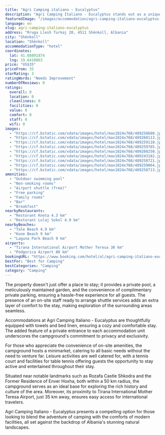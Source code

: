 ```yaml
---
title: "Agri Camping italiano - Eucalyptus"
description: "Agri Camping Italiano - Eucalyptus stands out as a unique accommodation choice for travelers seeking an immersive outdoor experience with the comfort of modern amenities."
featuredImage: "/images/accommodation/agri-camping-italiano-eucalyptus-489258680.jpg"
language: en
slug: agri-camping-italiano-eucalyptus
address: "Rruga Llesh Turkaj 20, 4511 Shënkoll, Albania"
city: "Shënkoll"
location: "Shënkoll"
accommodationType: "hotel"
coordinates:
  lat: 41.68891874
  lng: 19.6410863
price: "US$35"
priceFrom: 35
starRating: 3
ratingWords: "Needs Improvement"
numberOfReviews: 0
ratings:
  overall: 0
  location: 0
  cleanliness: 0
  facilities: 0
  value: 0
  comfort: 0
  staff: 0
  wifi: 0
images:
  - "https://cf.bstatic.com/xdata/images/hotel/max1024x768/489258680.jpg?k=09d56d2f7a639fdb6587455e76d9be23677c2c79f983cab24d6220b3c3bb9b43&o=&hp=1"
  - "https://cf.bstatic.com/xdata/images/hotel/max1024x768/489260113.jpg?k=0ae1854ace633d889a35f59bc0036fcf15b8619dd71bbfba2819debaa0ca9e01&o=&hp=1"
  - "https://cf.bstatic.com/xdata/images/hotel/max1024x768/489259110.jpg?k=2d753eba22a61ce6d98a3dcfb476537ae73c93e75b839cae3d3437d0831cd253&o=&hp=1"
  - "https://cf.bstatic.com/xdata/images/hotel/max1024x768/489259785.jpg?k=829b5fc469abb6d4a0dc28765a56f72a65d343660770bfc8454e3c39f2be1619&o=&hp=1"
  - "https://cf.bstatic.com/xdata/images/hotel/max1024x768/489260250.jpg?k=67aa68116d94da0c729f67e3a6731f5585864a0d93232aa6d46b48086fce7eca&o=&hp=1"
  - "https://cf.bstatic.com/xdata/images/hotel/max1024x768/489243182.jpg?k=a0a4532dcd1b0a5ec995c58a949d14d78dc2a104bb93a221b5ab07c1bf60586d&o=&hp=1"
  - "https://cf.bstatic.com/xdata/images/hotel/max1024x768/489258721.jpg?k=1249eceafc60f6814a92602473cec627961a694ee880a3528df17522d680e27e&o=&hp=1"
  - "https://cf.bstatic.com/xdata/images/hotel/max1024x768/489259064.jpg?k=037db3a0fee51c047c1a8cfd2c917ba92586e0d05057648cd18a818db7313046&o=&hp=1"
  - "https://cf.bstatic.com/xdata/images/hotel/max1024x768/489258713.jpg?k=83e309dc519cfabcf7e545734fc7c1158060753de7d8f2b323a7af36a8c7a3a5&o=&hp=1"
amenities:
  - "Outdoor swimming pool"
  - "Non-smoking rooms"
  - "Airport shuttle (free)"
  - "Free parking"
  - "Family rooms"
  - "Bar"
  - "Breakfast"
nearbyRestaurants:
  - "Restorant Kneta 4.3 km"
  - "Restorant Lulaj Sokol 4.9 km"
nearbyBeaches:
  - "Tale Beach 4.9 km"
  - "Kune Beach 9 km"
  - "Laguna Park Beach 9 km"
airports:
  - "Tirana International Airport Mother Teresa 30 km"
  - "Podgorica Airport 80 km"
bookingURL: "https://www.booking.com/hotel/al/agri-camping-italiano-eucalyptus.en-gb.html?aid=8035640"
bestFor: "Best for Camping"
bestCategories: "Camping"
category: "Camping"
---
```


The property doesn't just offer a place to stay; it provides a private pool, a meticulously maintained garden, and the convenience of complimentary private parking, ensuring a hassle-free experience for all guests. The presence of an on-site staff ready to arrange shuttle services adds an extra layer of comfort to the stay, making exploration of the surrounding areas seamless.

Accommodations at Agri Camping Italiano - Eucalyptus are thoughtfully equipped with towels and bed linen, ensuring a cozy and comfortable stay. The added feature of a private entrance to each accommodation unit underscores the campground's commitment to privacy and exclusivity.

For those who appreciate the convenience of on-site amenities, the campground hosts a minimarket, catering to all basic needs without the need to venture far. Leisure activities are well catered for, with a tennis court and facilities for table tennis offering guests the opportunity to stay active and entertained throughout their stay.

Situated near notable landmarks such as Rozafa Castle Shkodra and the Former Residence of Enver Hoxha, both within a 50 km radius, the campground serves as an ideal base for exploring the rich history and culture of the area. Moreover, its proximity to Tirana International Mother Teresa Airport, just 35 km away, ensures easy access for international travelers.

Agri Camping Italiano - Eucalyptus presents a compelling option for those looking to blend the adventure of camping with the comforts of modern facilities, all set against the backdrop of Albania's stunning natural landscapes.